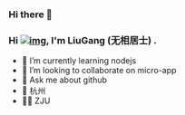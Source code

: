 ### Hi there 👋 
### Hi [![img](https://raw.githubusercontent.com/kaueMarques/kaueMarques/master/hi.gif)](https://raw.githubusercontent.com/kaueMarques/kaueMarques/master/hi.gif), I'm LiuGang (无相居士) .

- 🌱 I’m currently learning nodejs
- 👯 I’m looking to collaborate on micro-app
- 💬 Ask me about github
- 📍 杭州
- 👨‍🎓 ZJU

<!--
**liugangtaotie/liugangtaotie** is a ✨ _special_ ✨ repository because its `README.md` (this file) appears on your GitHub profile.

Here are some ideas to get you started:

- 🔭 I’m currently working on ...
- 🌱 I’m currently learning ...
- 👯 I’m looking to collaborate on ...
- 🤔 I’m looking for help with ...
- 💬 Ask me about ...
- 📫 How to reach me: ...
- 😄 Pronouns: ...
- ⚡ Fun fact: ...
-->

